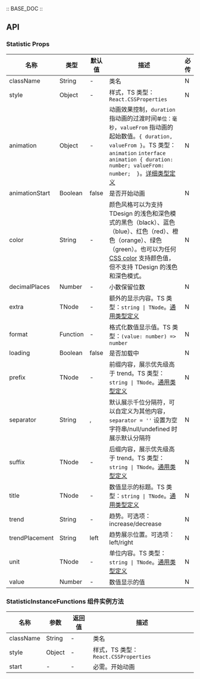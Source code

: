 :: BASE_DOC ::

## API
### Statistic Props

名称 | 类型 | 默认值 | 描述 | 必传
-- | -- | -- | -- | --
className | String | - | 类名 | N
style | Object | - | 样式，TS 类型：`React.CSSProperties` | N
animation | Object | - | 动画效果控制，`duration` 指动画的过渡时间`单位：毫秒`，`valueFrom` 指动画的起始数值。`{ duration, valueFrom }`。TS 类型：`animation` `interface animation { duration: number; valueFrom: number;  }`。[详细类型定义](https://github.com/Tencent/tdesign-react/blob/develop/packages/components/statistic/type.ts) | N
animationStart | Boolean | false | 是否开始动画 | N
color | String | - | 颜色风格可以为支持 TDesign 的浅色和深色模式的黑色（black）、蓝色（blue）、红色（red）、橙色（orange）、绿色（green）。也可以为任何 [CSS color](https://developer.mozilla.org/en-US/docs/Web/CSS/color_value) 支持颜色值，但不支持 TDesign 的浅色和深色模式。 | N
decimalPlaces | Number | - | 小数保留位数 | N
extra | TNode | - | 额外的显示内容。TS 类型：`string \| TNode`。[通用类型定义](https://github.com/Tencent/tdesign-react/blob/develop/packages/components/common.ts) | N
format | Function | - | 格式化数值显示值。TS 类型：`(value: number) => number` | N
loading | Boolean | false | 是否加载中 | N
prefix | TNode | - | 前缀内容，展示优先级高于 trend。TS 类型：`string \| TNode`。[通用类型定义](https://github.com/Tencent/tdesign-react/blob/develop/packages/components/common.ts) | N
separator | String | , | 默认展示千位分隔符，可以自定义为其他内容，`separator = ''` 设置为空字符串/null/undefined 时展示默认分隔符 | N
suffix | TNode | - | 后缀内容，展示优先级高于 trend。TS 类型：`string \| TNode`。[通用类型定义](https://github.com/Tencent/tdesign-react/blob/develop/packages/components/common.ts) | N
title | TNode | - | 数值显示的标题。TS 类型：`string \| TNode`。[通用类型定义](https://github.com/Tencent/tdesign-react/blob/develop/packages/components/common.ts) | N
trend | String | - | 趋势。可选项：increase/decrease | N
trendPlacement | String | left | 趋势展示位置。可选项：left/right | N
unit | TNode | - | 单位内容。TS 类型：`string \| TNode`。[通用类型定义](https://github.com/Tencent/tdesign-react/blob/develop/packages/components/common.ts) | N
value | Number | - | 数值显示的值 | N

### StatisticInstanceFunctions 组件实例方法

名称 | 参数 | 返回值 | 描述
-- | -- | -- | --
className | String | - | 类名 | N
style | Object | - | 样式，TS 类型：`React.CSSProperties` | N
start | \- | \- | 必需。开始动画
